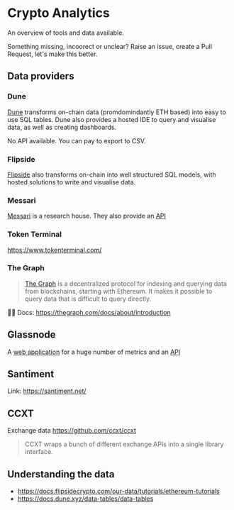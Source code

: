 # Crypto Analytics

An overview of tools and data available.

Something missing, incoorect or unclear? Raise an issue, create a Pull Request, let's make this better.

## Data providers

### Dune

[Dune](https://dune.xyz/home) transforms on-chain data (promdomindantly ETH based) into easy to use SQL tables. Dune also provides a hosted IDE to query and visualise data, as well as creating dashboards.

No API available. You can pay to export to CSV.

### Flipside

[Flipside](https://www.flipsidecrypto.com/) also transforms on-chain into well structured SQL models, with hosted solutions to write and visualise data.

### Messari

[Messari](https://messari.io/) is a research house. They also provide an [API](https://messari.io/api/docs)

### Token Terminal

https://www.tokenterminal.com/

### The Graph

> [The Graph](https://thegraph.com/en/) is a decentralized protocol for indexing and querying data from blockchains, starting with Ethereum. It makes it possible to query data that is difficult to query directly.

🤷‍♂️ Docs: https://thegraph.com/docs/about/introduction

## Glassnode

A [web application](https://studio.glassnode.com/metrics?a=BTC&m=addresses.ActiveCount) for a huge number of metrics and an [API](https://docs.glassnode.com/api/addresses)

## Santiment

Link: https://santiment.net/

## CCXT

Exchange data https://github.com/ccxt/ccxt

> CCXT wraps a bunch of different exchange APIs into a single library interface. 


## Understanding the data

- https://docs.flipsidecrypto.com/our-data/tutorials/ethereum-tutorials
- https://docs.dune.xyz/data-tables/data-tables
